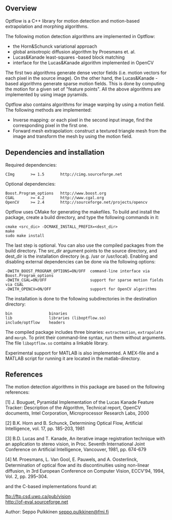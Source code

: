 Overview
--------

Optflow is a C++ library for motion detection and motion-based extrapolation 
and morphing algorithms.

The following motion detection algorithms are implemented in Optflow:

  * the Horn&Schunck variational approach
  * global anisotropic diffusion algorithm by Proesmans et. al.
  * Lucas&Kanade least-squares -based block matching
  * interface for the Lucas&Kanade algorithm implemented in OpenCV

The first two algorithms generate dense vector fields (i.e. motion vectors for 
each pixel in the source image). On the other hand, the Lucas&Kanade -based 
algorithms generate sparse motion fields. This is done by computing the motion 
for a given set of "feature points". All the above algorithms are implemented by 
using image pyramids.

Optflow also contains algorithms for image warping by using a motion field. The 
following methods are implemented:

  * Inverse mapping: or each pixel in the second input image, find the 
    corresponding pixel in the first one.
  * Forward mesh extrapolation: construct a textured triangle mesh from the 
    image and transform the mesh by using the motion field.

Dependencies and installation
-----------------------------

Required dependencies:

    CImg       >= 1.5       http://cimg.sourceforge.net

Optional dependencies:

    Boost.Program_options   http://www.boost.org
    CGAL       >= 4.2       http://www.cgal.org
    OpenCV     >= 2.4       http://sourceforge.net/projects/opencv

Optflow uses CMake for generating the makefiles. To build and install the 
package, create a build directory, and type the following commands in it:

    cmake <src_dic> -DCMAKE_INSTALL_PREFIX=<dest_dir>
    make
    sudo make install

The last step is optional. You can also use the compiled packages from the build 
directory. The src_dir argument points to the source directory, and dest_dir 
is the installation directory (e.g. /usr or /usr/local). Enabling and disabling 
external dependencies can be done via the following options:

    -DWITH_BOOST_PROGRAM_OPTIONS=ON/OFF  command-line interface via Boost.Program_options
    -DWITH_CGAL=ON/OFF                   support for sparse motion fields via CGAL
    -DWITH_OPENCV=ON/OFF                 support for OpenCV algorithms

The installation is done to the following subdirectories in the destination 
directory:

    bin                binaries
    lib                libraries (liboptflow.so)
    include/optflow    headers

The compiled package includes three binaries: `extractmotion`, `extrapolate` and 
`morph`. To print their command-line syntax, run them without arguments. The 
file `liboptflow.so` contains a linkable library.

Experimental support for MATLAB is also implemented. A MEX-file and a MATLAB 
script for running it are located in the matlab-directory.

References
----------

The motion detection algorithms in this package are based on the following 
references:

[1] J. Bouguet, Pyramidal Implementation of the Lucas Kanade 
    Feature Tracker: Description of the Algorithm, Technical 
    report, OpenCV documents, Intel Corporation, Microprocessor 
    Research Labs, 2000

[2] B.K. Horn and B. Schunck, Determining Optical Flow, Artificial Intelligence, 
    vol. 17, pp. 185-203, 1981

[3] B.D. Lucas and T. Kanade, An iterative image registration 
    technique with an application to stereo vision, in Proc. 
    Seventh International Joint Conference on Artificial 
    Intelligence, Vancouver, 1981, pp. 674-679

[4] M. Proesmans, L. Van Gool, E. Pauwels, and A. Oosterlinck, 
    Determination of optical ﬂow and its discontinuities using 
    non-linear diffusion, in 3rd European Conference on Computer 
    Vision, ECCV’94, 1994, Vol. 2, pp. 295–304.

and the C-based implementations found at:

ftp://ftp.csd.uwo.ca/pub/vision  
http://of-eval.sourceforge.net

Author: Seppo Pulkkinen <seppo.pulkkinen@fmi.fi>
